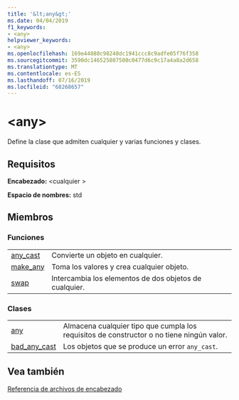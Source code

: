 ```yaml
---
title: '&lt;any&gt;'
ms.date: 04/04/2019
f1_keywords:
- <any>
helpviewer_keywords:
- <any>
ms.openlocfilehash: 169e44880c98248dc1941ccc8c9adfe05f76f358
ms.sourcegitcommit: 3590dc146525807500c0477d6c9c17a4a8a2d658
ms.translationtype: MT
ms.contentlocale: es-ES
ms.lasthandoff: 07/16/2019
ms.locfileid: "68268657"
---
```

# <a name="ltanygt"></a>&lt;any&gt;

Define la clase que admiten cualquier y varias funciones y clases.

## <a name="requirements"></a>Requisitos

**Encabezado:** \<cualquier >

**Espacio de nombres:** std

## <a name="members"></a>Miembros

### <a name="functions"></a>Funciones

|||
|-|-|
|[any_cast](../standard-library/any-functions.md#any_cast)|Convierte un objeto en cualquier.|
|[make_any](../standard-library/any-functions.md#make_any)|Toma los valores y crea cualquier objeto.|
|[swap](../standard-library/any-functions.md#swap)|Intercambia los elementos de dos objetos de cualquier.|

### <a name="classes"></a>Clases

|||
|-|-|
|[any](../standard-library/any-class.md)|Almacena cualquier tipo que cumpla los requisitos de constructor o no tiene ningún valor.|
|[bad_any_cast](../standard-library/bad-any-cast-class.md)|Los objetos que se produce un error `any_cast`.|

## <a name="see-also"></a>Vea también

[Referencia de archivos de encabezado](../standard-library/cpp-standard-library-header-files.md)<br/>
